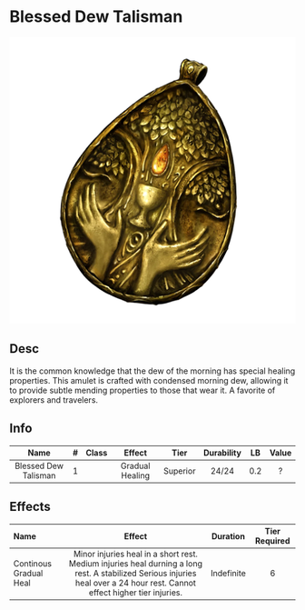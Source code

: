 # Blessed Dew Talisman

![Copyrighted Image](BlessedDewTalisman.png)

## Desc

It is the common knowledge that the dew of the morning has special healing properties. This amulet is crafted with condensed morning dew, allowing it to provide subtle mending properties to those that wear it. A favorite of explorers and travelers.

## Info

|         Name         | # | Class |     Effect     |   Tier   | Durability | LB | Value |
| :------------------: | :-: | :---: | :-------------: | :------: | :--------: | :-: | :---: |
| Blessed Dew Talisman | 1 |      | Gradual Healing | Superior |   24/24   | 0.2 |   ?   |

## Effects

| Name                    |                                                                                   Effect                                                                                   |  Duration  | Tier Required |
| :---------------------- | :------------------------------------------------------------------------------------------------------------------------------------------------------------------------: | :--------: | :-----------: |
| Continous Gradual Heal | Minor injuries heal in a short rest. Medium injuries heal durning a long rest. A stabilized Serious injuries heal over a 24 hour rest. Cannot effect higher tier injuries. | Indefinite |       6       |

